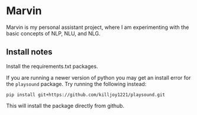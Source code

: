 # Marvin

Marvin is my personal assistant project, where I am experimenting with the basic
concepts of NLP, NLU, and NLG.

## Install notes

Install the requirements.txt packages.

If you are running a newer version of python you may get an install error for
the `playsound` package. Try running the following instead:

```
pip install git+https://github.com/killjoy1221/playsound.git
```

This will install the package directly from github.
